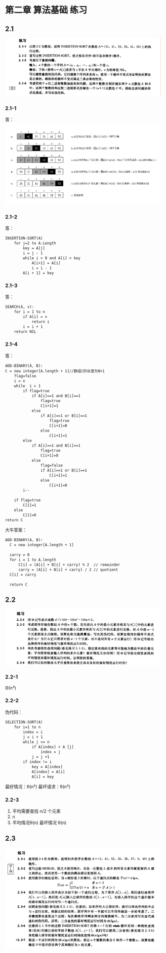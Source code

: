 # 第二章 算法基础 练习

## 2.1
![](https://raw.githubusercontent.com/Oliver59/IntroductionToAlgorithms/master/%E7%BB%83%E4%B9%A0/Image/2.1.png)
### 2.1-1

答：![](https://raw.githubusercontent.com/Oliver59/IntroductionToAlgorithms/master/%E7%BB%83%E4%B9%A0/Image/2.1-1.png)


### 2.1-2
答：
```
INSERTION-SORT(A)
	for j=2 to A.Length
		key = A[j]
		i = j - 1
		while i > 0 and A[i] < key
			A[i+1] = A[i]		
			i = i - 1
		A[i + 1] = key
```

### 2.1-3
答：
```
SEARCH(A, v):
	for i = 1 to n
		if A[i] = v
			return i
		i = i + 1
	return NIL
```

### 2.1-4
答：
```
ADD-BINARY(A, B):
C = new integer[A.length + 1]//数组C的长度为N+1
	flag=false
	i = n
	while  i > 1
		if flag=true 
			if A[i]==1 and B[i]==1
				flag=true
				C[i+1]=1
			else 
				if A[i]==1 or B[i]==1
					flag=true
					C[i+1]=0
				else 
					C[i+1]=1	
		else
			if A[i]==1 and B[i]==1
				flag=true
				C[i+1]=0
			else 
				flag=false
				if A[i]==1 or B[i]==1
					C[i+1]=1
				else 
					C[i+1]=0
		i--
	
	if flag=true 
		C[1]=1
	else 
		C[1]=0
return C
```
大牛答案：
```
ADD-BINARY(A, B):
  C = new integer[A.length + 1]

  carry = 0
  for i = 1 to A.length
      C[i] = (A[i] + B[i] + carry) % 2  // remainder
      carry = (A[i] + B[i] + carry) / 2 // quotient
  C[i] = carry

  return C
```

## 2.2
![](https://raw.githubusercontent.com/Oliver59/IntroductionToAlgorithms/master/%E7%BB%83%E4%B9%A0/Image/2.2.png)

### 2.2-1
Θ(n³)

### 2.2-2
伪代码：
```
SELECTION-SORT(A)
	for i=1 to n
		index = i 
		j = i + 1
		while j <= n
			if A[index] > A [j]
				index = j
			j = j +1
		if index != i
			key = A[index]
			A[index] = A[i]
			A[i] = key
```
最好情况：θ(n²)
最坏请求：θ(n²)

### 2.2-3
1. 平均需要查找 n/2 个元素
2. n
3. 平均情况θ(n) 最坏情况 θ(n)


## 2.3
![](https://raw.githubusercontent.com/Oliver59/IntroductionToAlgorithms/master/%E7%BB%83%E4%B9%A0/Image/2.3.png)